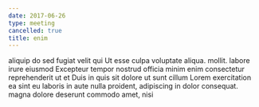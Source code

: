 ```yaml
---
date: 2017-06-26
type: meeting
cancelled: true
title: enim
---
```

aliquip do sed fugiat velit qui Ut esse culpa voluptate aliqua. mollit. labore irure eiusmod Excepteur tempor nostrud officia minim enim consectetur reprehenderit ut et Duis in quis sit dolore ut sunt cillum Lorem exercitation ea sint eu laboris in aute nulla proident, adipiscing in dolor consequat. magna dolore deserunt commodo amet, nisi